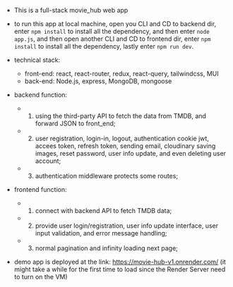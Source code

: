 - This is a full-stack movie_hub web app

- to run this app at local machine, open you CLI and CD to backend dir, enter `npm install` to install all the dependency, and then enter `node app.js`, and then open another CLI and CD to frontend dir, enter `npm install` to install all the dependency, lastly enter `npm run dev`.

- technical stack:

  - front-end: react, react-router, redux, react-query, tailwindcss, MUI
  - back-end: Node.js, express, MongoDB, mongoose

- backend function:

  - 1.  using the third-party API to fetch the data from TMDB, and forward JSON to front_end;
  - 2.  user registration, login-in, logout, authentication cookie jwt, accees token, refresh token, sending email, cloudinary saving images, reset password, user info update, and even deleting user account;
  - 3.  authentication middleware protects some routes;

- frontend function:

  - 1. connect with backend API to fetch TMDB data;
  - 2. provide user login/registration, user info update interface, user input validation, and error message handling;
  - 3. normal pagination and infinity loading next page;

- demo app is deployed at the link: https://movie-hub-v1.onrender.com/ (it might take a while for the first time to load since the Render Server need to turn on the VM)
